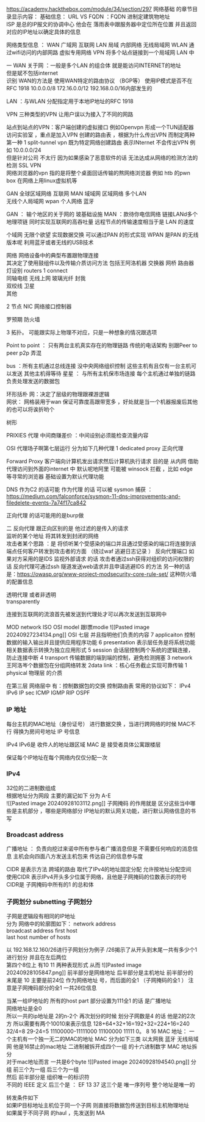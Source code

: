 https://academy.hackthebox.com/module/34/section/297
网络基础  的章节目录显示内容：
基础信息：
URL VS FQDN ：FQDN 进制定建筑物地址  
ISP 是总的IP报文的协调中心  他会在 落雨表中跟服务器中定位所在位置 并且返回对应的IP地址以确定具体的信息 

网络类型信息 ：
WAN 广域网  互联网
LAN  局域 内部网络
无线局域网  WLAN  通过wifi访问的内部网路
虚拟专用网络 VPN  将多个站点链接到一个局域网 LAN 中 

一  WAN 关于网  ：一般是多个LAN 的组合体 
就是能访问INTERNET的地址  
但是斌不包括internet  
识别 WAN的方法是 使用WAN特定的路由协议 （BGP等）
使用IP模式是否不在RFC 1918 
10.0.0.0/8
172.16.0.0/12
192.168.0.0/16内部发生的 

LAN ：与WLAN  分配指定用于本地IP地址的RFC 1918

VPN  三种类型的VPN  让用户误以为接入了不同的网路

站点到站点的VPN：客户端创建的虚拟接口  例如Openvpn 
形成一个TUN适配器 访问实验室   ，重点是加入VPN 创建的路由表 ，根据为什么传出VPN 而制定两种 
第一种 1 split-tunnel vpn 既为特定网络创建路由  表示INternet 不会传出VPN 
例如 10.0.0.0/24  
但是针对公司 不太行 因为如果感染了恶意软件的话 无法达成从网络的检测方法的检测 
SSL VPN  
网络浏览器的vpn  指的是将整个桌面回话传输的熬网络浏览器  例如 htb 的pwn box  在网络上用linux虚拟机等


GAN 全球区域网络   互联网
MAN 域域网    区域网络  多个LAN  
无线个人局域网  wpan    个人网络 蓝牙

GAN  ：  输个地区的关于网的 玻基础设施 
MAN ：款待你电信网络 链接LANd多个地理项链  同时实现互联网的高吞吐量
远程节点的传输速度相当于是 LAN  的速度

个域网 无限个欲望 
实现数据交换 可以通过PAN 的形式实现  WPAN 是PAN 的无线版本呢  利用蓝牙或者无线的USB技术


网络
网络设备中的典型布置跟物理连接  
 其决定了使用鼓组件以及传输介质访问方法  包括王阿洛机器 交换器 网桥 路由器灯设别 routers
 1 connect  
 同轴电缆   无线上网 
 玻璃光纤  封我  
 双绞线  卫星  
 其他 

2 节点 NIC 网络接口控制器 

罗预期 防火墙  

3 拓扑。 可能跟实际上物理不对应，只是一种想象的情况跟选项

Point to  point  ：
只有两台主机真实存在的物理链路 传统的电话架构  别跟Peer to peer p2p 弄混 

bus  ：所有主机通过总线连接 没中央网络组织控制 
这些主机有且仅有一台主机可以发送 其他主机得等待 
星星  ：
与所有主机保市场连接  每个主机通过单独的链路  
负责处理发送的数据包 

 
环形括朴 
网：决定了层级的物理跟裸游逻辑  
网状：
网格装用于wan 保证可靠度高跟带宽多 ，好处就是当一个机器报废后其他的也可以将诶折哟个  


树形



PRIXIES 代理 
中间商赚差价  ：中间设别必须能检查流量内容 

OSI 代理场子啊第七层运行 
分为如下几种代理 
1  dedicated  proxy  正向代理


Forward Proxy  客户端向计算机发出请求然后计算机执行请求 
目的是 从内网 借助代理访问到外面的internet 中 
默认呢地阿里 可能被 winsock 拦截   ，比如 edge 等寻常的浏览器 基础设置为默认代理功能

DNS 作为C2 的话可能 作为代理 的话 可以被 sysmon 捕获 
：https://medium.com/falconforce/sysmon-11-dns-improvements-and-filedelete-events-7a74f17ca842

正向代理 的话可能用的是burp做 


二 反向代理 
跟正向区别的是 他过滤的是传入的请求  
监听的某个地址 将其转发到封闭的网络   
攻击者某个思路 ：是 将侦听某个受感染的端口并且通过受感染的端口将连接到该端点任何客户转发到攻击者的方面 （绕过waf 逃避日志记录 ）
反向代理端口   如果对方采用的是IDS 监视外部请求 的话  攻击者通过ssh获得对组织的访问权限的话 
反向代理可通过ssh 隧道发送web请求并且申请逃避IDS 的方法 
另一种的话是：https://owasp.org/www-project-modsecurity-core-rule-set/ 这种防火墙的配置信息 

透明代理 或者非透明  
transparently  


连接到互联网的流浪首先被发送到代理处才可以再次发送到互联网中


MOD network
ISO OSI model 跟I票modie
![[Pasted image 20240927234134.png]]
OSI 七层 并且指明他们负责的内容
7 applicaiton   控制数据的输入输出并且提供应用程序功能
6 presentation  表示层任务是将系统功能相关数据表示转换为独立应用形式
5 session 会话层控制两个系统的逻辑连接，防止连接中断
4 transport 传输数据的端到端的控制，避免检测拥塞 
3 network 王阿洛岑个数据包在分组网络转发 
2data link ：核心任务截止实现可靠传输 
1 physical 物理层 的介质

在第三层 网络层中 有：控制数据包的交换 控制路由表 
常用的协议如下：
IPv4  IPv6   IP sec     ICMP  IGMP  RIP OSPF 

### IP 地址     
每台主机的MAC地址（身份证号） 进行数据交换  ，当进行跨网络的时候  MAC不行 得换为房间号地址 IP 号信息 

IPv4 IPv6是 收件人的地址跟区域 
MAC 是 接受者具体公寓跟楼层 

保证每个IP地址在每个网络内仅仅分配一次
### IPv4
32位的二进制数组成  
根据地址分为网段  主要的漏记如下 分为 A-E  
![[Pasted image 20240928103112.png]]
子网掩码  的作用就是 
区分这些当中哪些是主机部分 ，哪些是网络部分 
IP地址的默认网关功能，进行默认网络信息的书写 
### Broadcast  address  
广播地址 ： 负责向挖过来诺中所有参与者广播消息但是 不需要任何响应的消息信息 
主机会向四面八方发送主机包来 传达自己的信息参与度

CIDR 是表示方法 跨域的路由 取代了IPv4的地址固定分配 允许按地址分配空间  
使用CIDR 表示IPv4开头多少位属于网络，且他是子网掩码的位数表示的符号
CIDR是 子网掩码中所有的1 的总和体

### 子网划分 subnetting  子网划分 
子网是逻辑段有相同的IP地址  
分为 网络中的轮廓图如下：
network address  
broadcast address 
first host  
last host 
number of hosts


以 192.168.12.160/26进行子网划分为例子
/26揭示了从开头到末尾一共有多少个1进行划分 
并且在左后两位  
第四个8位上 有10  11 两种表现形式  从而  ![[Pasted image 20240928105847.png]]
前半部分是网络地址  后半部分是主机地址 
前半部分的 末尾是 10  主要是前24位 作为网络地址 号，而后面的全1   （子网掩码的全1 ）
注意是子网掩码部分的全1  一共26位信息  

当某一给IP地址的 所有的host part 部分设置为111全1 的话 是广播地址  
网络地址是全0  
所以一共的ip地址是 2的n-2个 
再次划分的时候 划分子网数是4 的话 他是2的2次方  所以需要有两个10010来表示信息 
128+64+32+16=192+32=224+16=240
32/4=8
29-24=5
11100000-11111000
11100000
11111
0。 8   16
MAC 地址：
一个主机有一个独一无二的MAC的地址  MAC 分为如下三类
以太网我
蓝牙 
无线局域网 
他是16禁止的mac地址  二进制被拆开成四个一组 的十六进制数字 
MAC 地址拆分  
对于mac地址而言  一共是6个byte 
![[Pasted image 20240928194540.png]]
分组  前三个为一组 后三个为一组  
然后 前半部分是 组织唯一的标识符  
不同的 IEEE 定义 
	后三个是 ： EF 13 37 这三个是  唯一序列号 整个地址是唯一的 
	
转发条件如下  
如果IP目标地址主机位于同一个子网  则直接将数据包传送到目标主机物理地址  
如果属于不同子网 的haul ，先发送到 MA